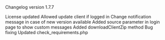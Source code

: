 Changelog version 1.7.7
 
License updated
Allowed update client if logged in
Change notification message in case of new version available
Added source parameter in login page to show custom messages
Added downloadClientZip method
Bug fixing
Updated check_requirements.php
